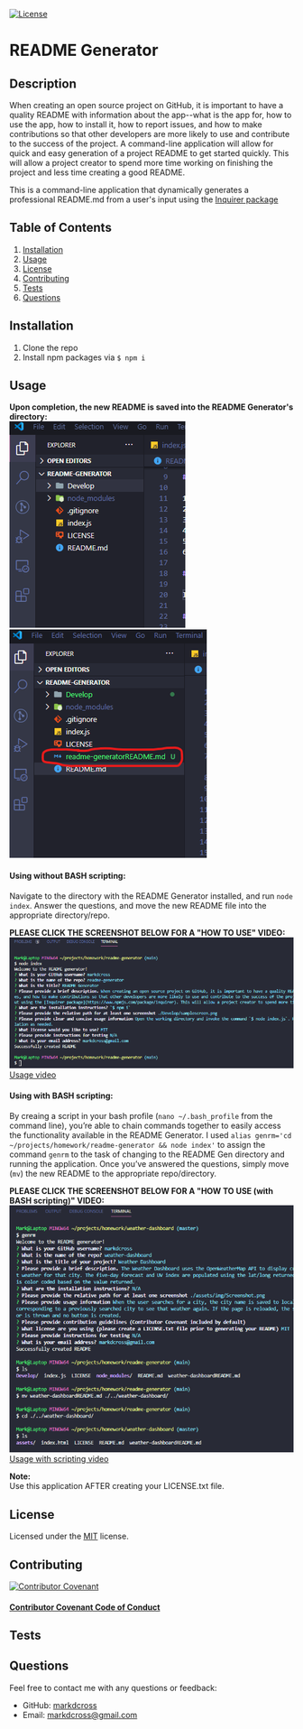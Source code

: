 [![License](https://img.shields.io/github/license/markdcross/readme-generator)](https://img.shields.io/github/license/markdcross/readme-generator)

# README Generator

## Description

When creating an open source project on GitHub, it is important to have a quality README with information about the app--what is the app for, how to use the app, how to install it, how to report issues, and how to make contributions so that other developers are more likely to use and contribute to the success of the project. A command-line application will allow for quick and easy generation of a project README to get started quickly. This will allow a project creator to spend more time working on finishing the project and less time creating a good README.

This is a command-line application that dynamically generates a professional README.md from a user's input using the [Inquirer package](https://www.npmjs.com/package/inquirer)

## Table of Contents

1. [Installation](#Installation)
2. [Usage](#Usage)
3. [License](#License)
4. [Contributing](#Contributing)
5. [Tests](#Tests)
6. [Questions](#Questions)

## Installation
1. Clone the repo
2. Install npm packages via `$ npm i`

## Usage

**Upon completion, the new README is saved into the README Generator's directory:**<br />
![Before](./Develop/assets/beforescreen.png)
![After](./Develop/assets/afterscreen.png)

#### Using without BASH scripting:

Navigate to the directory with the README Generator installed, and run `node index`. Answer the questions, and move the new README file into the appropriate directory/repo.

**PLEASE CLICK THE SCREENSHOT BELOW FOR A "HOW TO USE" VIDEO:**<br />
[![Usage video](./Develop/assets/questionsscreen.png)](https://drive.google.com/file/d/1PzLbBhCBBa059C5wZ47n52lQlTT0woAI/preview)
[Usage video](https://drive.google.com/file/d/1PzLbBhCBBa059C5wZ47n52lQlTT0woAI/preview)

#### Using with BASH scripting:

By creaing a script in your bash profile (`nano ~/.bash_profile` from the command line), you’re able to chain commands together to easily access the functionality available in the README Generator. I used `alias genrm='cd ~/projects/homework/readme-generator && node index'` to assign the command `genrm` to the task of changing to the README Gen directory and running the application. Once you’ve answered the questions, simply move (`mv`) the new README to the appropriate repo/directory.

**PLEASE CLICK THE SCREENSHOT BELOW FOR A "HOW TO USE (with BASH scripting)" VIDEO:**<br />
[![Usage video](./Develop/assets/questionsbashscreen.png)](https://drive.google.com/file/d/1XuToW4OQXmtFBxlrapY6TtXyg-WJctup/view)
[Usage with scripting video](https://drive.google.com/file/d/1XuToW4OQXmtFBxlrapY6TtXyg-WJctup/view)

**Note:** <br /> Use this application AFTER creating your LICENSE.txt file.

## License

Licensed under the [MIT](https://github.com/markdcross/readme-generator/blob/master/LICENSE.txt) license.

## Contributing

[![Contributor Covenant](https://img.shields.io/badge/Contributor%20Covenant-v2.0%20adopted-ff69b4.svg)](code_of_conduct.md)

#### [Contributor Covenant Code of Conduct](https://www.contributor-covenant.org/version/2/0/code_of_conduct/)

## Tests

## Questions

Feel free to contact me with any questions or feedback:

-   GitHub: [markdcross](https://github.com/markdcross)
-   Email: <markdcross@gmail.com>
